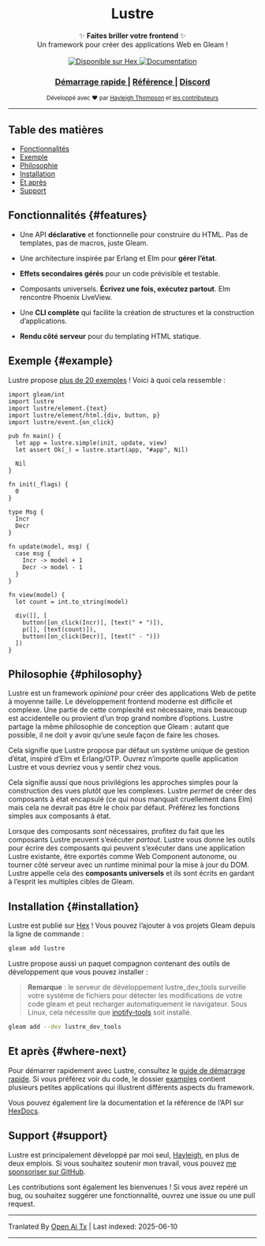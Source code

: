 <h1 align="center">Lustre</h1>

<div align="center">
  ✨ <strong>Faites briller votre frontend</strong> ✨
</div>

<div align="center">
  Un framework pour créer des applications Web en Gleam !
</div>

<br />

<div align="center">
  <a href="https://hex.pm/packages/lustre">
    <img src="https://img.shields.io/hexpm/v/lustre"
      alt="Disponible sur Hex" />
  </a>
  <a href="https://hexdocs.pm/lustre">
    <img src="https://img.shields.io/badge/hex-docs-ffaff3"
      alt="Documentation" />
  </a>
</div>

<div align="center">
  <h3>
    <!--
    <a href="https://lustre.build">
      Site web
    </a>
    <span> | </span>
    -->
    <a href="https://hexdocs.pm/lustre/guide/01-quickstart.html">
      Démarrage rapide
    </a>
    <span> | </span>
    <a href="https://hexdocs.pm/lustre">
      Référence
    </a>
    <span> | </span>
    <a href="https://discord.gg/Fm8Pwmy">
      Discord
    </a>
  </h3>
</div>

<div align="center">
  <sub>Développé avec ❤︎ par
  <a href="https://twitter.com/hayleighdotdev">Hayleigh Thompson</a> et
  <a href="https://github.com/lustre-labs/lustre/graphs/contributors">
    les contributeurs
  </a>
</div>

---

## Table des matières

- [Fonctionnalités](#features)
- [Exemple](#example)
- [Philosophie](#philosophy)
- [Installation](#installation)
- [Et après](#where-next)
- [Support](#support)

## Fonctionnalités {#features}

- Une API **déclarative** et fonctionnelle pour construire du HTML. Pas de templates, pas de macros,
  juste Gleam.

- Une architecture inspirée par Erlang et Elm pour **gérer l’état**.

- **Effets secondaires gérés** pour un code prévisible et testable.

- Composants universels. **Écrivez une fois, exécutez partout**. Elm rencontre Phoenix LiveView.

- Une **CLI complète** qui facilite la création de structures et la construction d’applications.

- **Rendu côté serveur** pour du templating HTML statique.

## Exemple {#example}

Lustre propose [plus de 20 exemples](https://hexdocs.pm/lustre/reference/examples.html) !
Voici à quoi cela ressemble :

```gleam
import gleam/int
import lustre
import lustre/element.{text}
import lustre/element/html.{div, button, p}
import lustre/event.{on_click}

pub fn main() {
  let app = lustre.simple(init, update, view)
  let assert Ok(_) = lustre.start(app, "#app", Nil)

  Nil
}

fn init(_flags) {
  0
}

type Msg {
  Incr
  Decr
}

fn update(model, msg) {
  case msg {
    Incr -> model + 1
    Decr -> model - 1
  }
}

fn view(model) {
  let count = int.to_string(model)

  div([], [
    button([on_click(Incr)], [text(" + ")]),
    p([], [text(count)]),
    button([on_click(Decr)], [text(" - ")])
  ])
}
```

## Philosophie {#philosophy}

Lustre est un framework _opinioné_ pour créer des applications Web de petite à moyenne taille. Le développement frontend moderne est difficile et complexe. Une partie de cette complexité est nécessaire, mais beaucoup est accidentelle ou provient d’un trop grand nombre d’options. Lustre partage la même philosophie de conception que Gleam : autant que possible, il ne doit y avoir qu’une seule façon de faire les choses.

Cela signifie que Lustre propose par défaut un système unique de gestion d’état, inspiré d’Elm et Erlang/OTP. Ouvrez n’importe quelle application Lustre et vous devriez vous y sentir chez vous.

Cela signifie aussi que nous privilégions les approches simples pour la construction des vues plutôt que les complexes. Lustre _permet_ de créer des composants à état encapsulé (ce qui nous manquait cruellement dans Elm) mais cela ne devrait pas être le choix par défaut. Préférez les fonctions simples aux composants à état.

Lorsque des composants _sont_ nécessaires, profitez du fait que les composants Lustre peuvent s’exécuter _partout_. Lustre vous donne les outils pour écrire des composants qui peuvent s’exécuter dans une application Lustre existante, être exportés comme Web Component autonome, ou tourner côté serveur avec un runtime minimal pour la mise à jour du DOM. Lustre appelle cela des **composants universels** et ils sont écrits en gardant à l’esprit les multiples cibles de Gleam.

## Installation {#installation}

Lustre est publié sur [Hex](https://hex.pm/packages/lustre) ! Vous pouvez l’ajouter à vos projets Gleam depuis la ligne de commande :

```sh
gleam add lustre
```

Lustre propose aussi un paquet compagnon contenant des outils de développement que vous pouvez installer :

> **Remarque** : le serveur de développement lustre_dev_tools surveille votre système de fichiers pour
> détecter les modifications de votre code gleam et peut recharger automatiquement le navigateur. Sous Linux,
> cela nécessite que [inotify-tools]() soit installé.

```sh
gleam add --dev lustre_dev_tools
```

## Et après {#where-next}

Pour démarrer rapidement avec Lustre, consultez le [guide de démarrage rapide](https://hexdocs.pm/lustre/guide/01-quickstart.html).
Si vous préférez voir du code, le dossier [examples](https://github.com/lustre-labs/lustre/tree/main/examples)
contient plusieurs petites applications qui illustrent différents aspects du framework.

Vous pouvez également lire la documentation et la référence de l’API sur
[HexDocs](https://hexdocs.pm/lustre).

## Support {#support}

Lustre est principalement développé par moi seul, [Hayleigh](https://github.com/hayleigh-dot-dev),
en plus de deux emplois. Si vous souhaitez soutenir mon travail, vous pouvez [me sponsoriser sur GitHub](https://github.com/sponsors/hayleigh-dot-dev).

Les contributions sont également les bienvenues ! Si vous avez repéré un bug, ou souhaitez
suggérer une fonctionnalité, ouvrez une issue ou une pull request.

---

Tranlated By [Open Ai Tx](https://github.com/OpenAiTx/OpenAiTx) | Last indexed: 2025-06-10

---